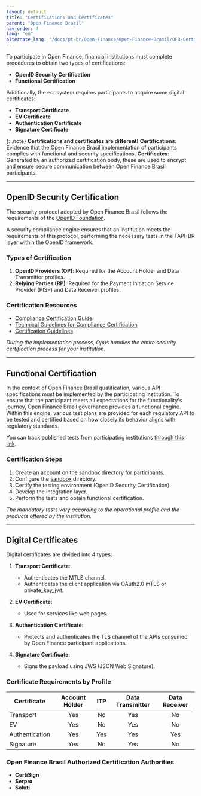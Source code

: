 ```yaml
---
layout: default
title: "Certifications and Certificates"
parent: "Open Finance Brazil"
nav_order: 4
lang: "en"
alternate_lang: "/docs/pt-br/Open-Finance/Open-Finance-Brasil/OFB-Certificações/"
---
```


To participate in Open Finance, financial institutions must complete procedures to obtain two types of certifications:

- **OpenID Security Certification**
- **Functional Certification**

Additionally, the ecosystem requires participants to acquire some digital certificates:

- **Transport Certificate**
- **EV Certificate**
- **Authentication Certificate**
- **Signature Certificate**

{: .note}
**Certifications and certificates are different!**
**Certifications**: Evidence that the Open Finance Brasil implementation of participants complies with functional and security specifications.
**Certificates**: Generated by an authorized certification body, these are used to encrypt and ensure secure communication between Open Finance Brasil participants.

---

## OpenID Security Certification

The security protocol adopted by Open Finance Brasil follows the requirements of the [OpenID Foundation](https://openid.net/).

A security compliance engine ensures that an institution meets the requirements of this protocol, performing the necessary tests in the FAPI-BR layer within the OpenID framework.

### Types of Certification

1. **OpenID Providers (OP)**:
   Required for the Account Holder and Data Transmitter profiles.
2. **Relying Parties (RP)**:
   Required for the Payment Initiation Service Provider (PISP) and Data Receiver profiles.

### Certification Resources

- [Compliance Certification Guide](https://openfinancebrasil.atlassian.net/wiki/spaces/OF/pages/155910145/Guia+de+Certifica+o+de+Conformidade)
- [Technical Guidelines for Compliance Certification](https://openfinancebrasil.atlassian.net/wiki/spaces/OF/pages/17378905/Diretrizes+T+cnicas+de+Certifica+o+de+Conformidade)
- [Certification Guidelines](https://openfinancebrasil.atlassian.net/wiki/download/attachments/17378905/20230124_Orienta%C3%A7%C3%B5es%20sobre%20certifica%C3%A7%C3%B5es.pptx?api=v2)

*During the implementation process, Opus handles the entire security certification process for your institution.*

---

## Functional Certification

In the context of Open Finance Brasil qualification, various API specifications must be implemented by the participating institution. To ensure that the participant meets all expectations for the functionality's journey, Open Finance Brasil governance provides a functional engine. Within this engine, various test plans are provided for each regulatory API to be tested and certified based on how closely its behavior aligns with regulatory standards.

You can track published tests from participating institutions [through this link](https://web.conformance.directory.openbankingbrasil.org.br/plans.html?public=true).

### Certification Steps

1. Create an account on the [sandbox](https://web.sandbox.directory.openbankingbrasil.org.br/organisations) directory for participants.
2. Configure the [sandbox](https://web.sandbox.directory.openbankingbrasil.org.br/organisations) directory.
3. Certify the testing environment (OpenID Security Certification).
4. Develop the integration layer.
5. Perform the tests and obtain functional certification.

*The mandatory tests vary according to the operational profile and the products offered by the institution.*

---

## Digital Certificates

Digital certificates are divided into 4 types:

1. **Transport Certificate**:
   - Authenticates the MTLS channel.
   - Authenticates the client application via OAuth2.0 mTLS or private_key_jwt.

2. **EV Certificate**:
   - Used for services like web pages.

3. **Authentication Certificate**:
   - Protects and authenticates the TLS channel of the APIs consumed by Open Finance participant applications.

4. **Signature Certificate**:
   - Signs the payload using JWS (JSON Web Signature).

### Certificate Requirements by Profile

| Certificate         | Account Holder | ITP | Data Transmitter | Data Receiver |
|---------------------|:--------------:|:---:|:----------------:|:-------------:|
| Transport           | Yes            | No  | Yes              | No            |
| EV                  | Yes            | No  | Yes              | No            |
| Authentication      | Yes            | Yes | Yes              | Yes           |
| Signature           | Yes            | No  | Yes              | No            |

### Open Finance Brasil Authorized Certification Authorities

- **CertiSign**
- **Serpro**
- **Soluti**

